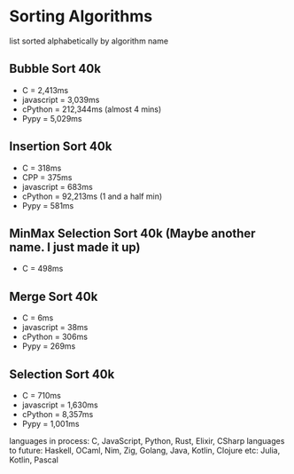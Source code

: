 # Sorting Algorithms

list sorted alphabetically by algorithm name

## Bubble Sort 40k

- C = 2,413ms
- javascript = 3,039ms
- cPython = 212,344ms (almost 4 mins)
- Pypy = 5,029ms

## Insertion Sort 40k

- C = 318ms
- CPP = 375ms
- javascript = 683ms
- cPython = 92,213ms (1 and a half min)
- Pypy = 581ms

## MinMax Selection Sort 40k (Maybe another name. I just made it up)

- C = 498ms

## Merge Sort 40k

- C = 6ms
- javascript = 38ms
- cPython = 306ms
- Pypy = 269ms

## Selection Sort 40k

- C = 710ms
- javascript = 1,630ms
- cPython = 8,357ms
- Pypy = 1,001ms

languages in process: C, JavaScript, Python, Rust, Elixir, CSharp
languages to future: Haskell, OCaml, Nim, Zig, Golang, Java, Kotlin, Clojure
etc: Julia, Kotlin, Pascal
